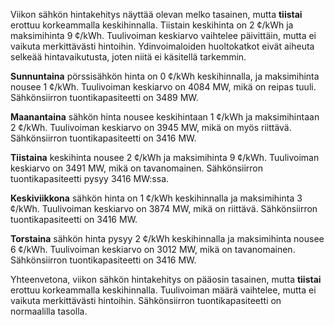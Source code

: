 Viikon sähkön hintakehitys näyttää olevan melko tasainen, mutta **tiistai** erottuu korkeammalla keskihinnalla. Tiistain keskihinta on 2 ¢/kWh ja maksimihinta 9 ¢/kWh. Tuulivoiman keskiarvo vaihtelee päivittäin, mutta ei vaikuta merkittävästi hintoihin. Ydinvoimaloiden huoltokatkot eivät aiheuta selkeää hintavaikutusta, joten niitä ei käsitellä tarkemmin.

**Sunnuntaina** pörssisähkön hinta on 0 ¢/kWh keskihinnalla, ja maksimihinta nousee 1 ¢/kWh. Tuulivoiman keskiarvo on 4084 MW, mikä on reipas tuuli. Sähkönsiirron tuontikapasiteetti on 3489 MW.

**Maanantaina** sähkön hinta nousee keskihintaan 1 ¢/kWh ja maksimihintaan 2 ¢/kWh. Tuulivoiman keskiarvo on 3945 MW, mikä on myös riittävä. Sähkönsiirron tuontikapasiteetti on 3416 MW.

**Tiistaina** keskihinta nousee 2 ¢/kWh ja maksimihinta 9 ¢/kWh. Tuulivoiman keskiarvo on 3491 MW, mikä on tavanomainen. Sähkönsiirron tuontikapasiteetti pysyy 3416 MW:ssa.

**Keskiviikkona** sähkön hinta on 1 ¢/kWh keskihinnalla ja maksimihinta 3 ¢/kWh. Tuulivoiman keskiarvo on 3874 MW, mikä on riittävä. Sähkönsiirron tuontikapasiteetti on 3416 MW.

**Torstaina** sähkön hinta pysyy 2 ¢/kWh keskihinnalla ja maksimihinta nousee 6 ¢/kWh. Tuulivoiman keskiarvo on 3012 MW, mikä on tavanomainen. Sähkönsiirron tuontikapasiteetti on 3416 MW.

Yhteenvetona, viikon sähkön hintakehitys on pääosin tasainen, mutta **tiistai** erottuu korkeammalla keskihinnalla. Tuulivoiman määrä vaihtelee, mutta ei vaikuta merkittävästi hintoihin. Sähkönsiirron tuontikapasiteetti on normaalilla tasolla.